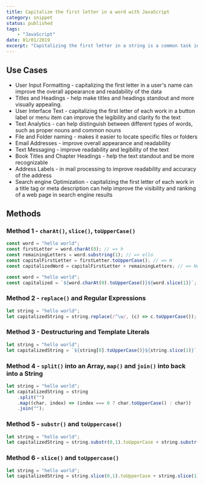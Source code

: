```yaml
---
title: Capitalize the first letter in a word with JavaScript
category: snippet
status: published
tags:
    - "JavaScript"
date: 01/01/2019
excerpt: "Capitalizing the first letter in a string is a common task in programming, Whether you are working on a personal project or developing for a client, you may need to format text in a specific way."
---
```


## Use Cases

-   User Input Formatting - capitalizing the first letter in a user's name can improve the overall appearance and readability of the data
-   Titles and Headings - help make titles and headings standout and more visually appealing.
-   User Interface Text - capitalizing the first letter of each work in a button label or menu item can improve the legibility and clarity fo the text
-   Text Analytics - can help distinguish between different types of words, such as proper nouns and common nouns
-   File and Folder naming - makes it easier to locate specific files or folders
-   Email Addresses - improve overall appearance and readability
-   Text Messaging - improve readability and legibility of the text
-   Book Titles and Chapter Headings - help the text standout and be more recognizable
-   Address Labels - in mail processing to improve readability and accuracy of the address
-   Search engine Optimization - capitalizing the first letter of each work in a title tag or meta description can help improve the visibility and ranking of a web page in search engine results

## Methods

### Method 1 - `charAt()`, `slice()`, `toUpperCase()`

```javascript
const word = "hello world";
const firstLetter = word.charAt(0); // => h
const remainingLetters = word.substring(1); // => ello
const capitalFirstLetter = firstLetter.toUpperCase(); // => H
const capitalizedWord = capitalFirstLetter + remainingLetters; // => Hello
```

```javascript
const word = "hello world";
const capitalized = `${word.charAt(0).toUpperCase()}${word.slice(1)}`;
```

### Method 2 - `replace()` and Regular Expressions

```javascript
let string = "hello world";
let capitalizedString = string.replace(/^\w/, (c) => c.toUpperCase());
```

### Method 3 - Destructuring and Template Literals

```javascript
let string = "hello world";
let capitalizedString = `${string[0].toUpperCase()}${string.slice(1)}`;
```

### Method 4 - `split()` into an Array, `map()` and `join()` into back into a String

```javascript
let string = "hello world";
let capitalizedString = string
    .split("")
    .map((char, index) => (index === 0 ? char.toUpperCase() : char))
    .join("");
```


### Method 5 - `substr()` and `toUppercase()`

```javascript
let string = "hello world";
let capitalizedString = string.substr(0,1).toUpperCase + string.substr(1);
```

### Method 6 - `slice()` and `toUppercase()`

```javascript
let string = "hello world";
let capitalizedString = string.slice(0,1).toUpperCase + string.slice(1);
```